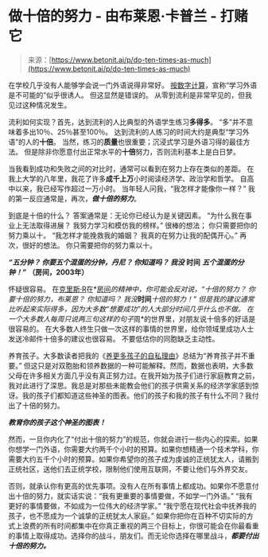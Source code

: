<!--yml

类别：未分类

日期：2024-05-29 12:37:59

-->

# 做十倍的努力 - 由布莱恩·卡普兰 - 打赌它

> 来源：[https://www.betonit.ai/p/do-ten-times-as-much](https://www.betonit.ai/p/do-ten-times-as-much)

在学校几乎没有人能够学会说一门外语说得非常好。 [按数字计算](https://www.econlib.org/archives/2012/08/the_degree_and.html)，宣称“学习外语是不可能的”似乎很诱人。 但这显然是错误的。 从零到流利是非常罕见的，但我见过这种情况发生。

流利如何实现？首先，达到流利的人比典型的外语学生练习**多得多**。 “多”并不意味着多出10％、25％甚至100％。 达到流利的人练习的时间大约是典型“学习外语”的人的**十倍**。 当然，练习的**质量**也很重要；沉浸式学习是外语习得的最佳方法。 但是除非你愿意付出正常水平的**十倍**努力，否则流利基本上是白日梦。

当我看到成功和失败之间的对比时，通常可以看到在努力上存在类似的差距。 在我上大学的八年里，我花了许多**成千上万**小时阅读经济学、政治学和哲学。 自高中以来，我已经写作超过一万小时。 当年轻人问我，“我怎样才能像你一样？” 我的第一反应通常是，再次，***做十倍的努力***。

到底是十倍的什么？ 答案通常是：无论你已经认为是关键因素。 “为什么我在事业上无法取得进展？ 我努力学习和模仿我的榜样。” 很棒的想法； 你只需要把你的努力乘以十。 “我怎样才能挽救我的婚姻？ 我真的在努力让我的配偶开心。” 再次，很好的想法。 你只需要把你的努力乘以十。

***“五分钟？ 你要五个混蛋的分钟，丹尼？ 你知道吗？ 我没*** **时间** ***五个混蛋的分钟！”*** **（房间，2003年）**

怀疑很容易。 在[克里斯·R](https://www.imdb.com/title/tt0368226/characters/nm1393926)在*[房间](https://www.imdb.com/title/tt0368226/characters/nm1393926)*的精神中，你可能会反对说，“十倍的努力？ 你要十倍的努力，布莱恩？ 你知道吗？ 我没***时间***十倍的努力！” 但是我的建议通常比听起来实际得多，因为大多数“想要成功”的人大部分时间几乎什么也不做。 在一个大多数人每周只说两三句这样的句子*周*的世界里，对朋友说十倍多的好话是很容易的。 在大多数人终生只做一次这样的事情的世界里，给你领域里成功人士发送冷邮件十倍多的建议也很容易。 不要低估你的同胞缺乏主动性。

养育孩子。大多数读者把我的《[养更多孩子的自私理由](http://www.amazon.com/gp/product/046501867X?ie=UTF8&tag=bryacaplwebp-20&linkCode=as2&camp=1789&creative=9325&creativeASIN=046501867X)》总结为“养育孩子并不重要。” 但这只是对双胞胎和领养数据的一种可能解释。然而，数据也表明，大多数父母在许多相关方面几乎没有真正努力过。在我开始为孩子们进行家庭教育之前，我对此进行了深思。我总是对那些未能教会他们的孩子供需关系的经济学家感到惊讶。我的孩子们都知道这些神圣的图表。他们的孩子和我的孩子有什么不同？我付出了十倍的努力。

***教育你的孩子这个神圣的图表！***

然而，一旦你内化了“付出十倍的努力”的规范，你就会进行一些内心的探索。如果你想学一门外语，你需要大约两千个小时的预算。如果你想精通一个技术学科，你需要大约五千个小时的预算。如果你希望你的孩子成为虔诚的正统犹太人，请搬到正统社区，送他们去正统学校，限制他们使用互联网，不要让他们与外界交友。

否则，就承认你有更高的优先事项。没有人在所有事情上都成功。如果你不愿意付出十倍的努力，就实话实说：“我有更重要的事情要做，不如学一门外语。” “我有更好的事情要做，不如成为一位伟大的经济学家。” “我宁愿在现代社会中抚养我的孩子，也不愿成为一个诚挚的正统犹太人家庭。” 如果你把你在百种不切实际的方式上浪费的所有时间都集中在你真正重视的两三个目标上，你很可能会在你最看重的事情上取得成功。选择你的战斗，朋友们。而无论你选择在哪里战斗，***都要付出十倍的努力。***
